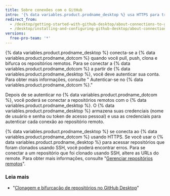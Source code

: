```yaml
---
title: Sobre conexões com o GitHub
intro: '{% data variables.product.prodname_desktop %} usa HTTPS para trocar dados de forma segura com {% data variables.product.prodname_dotcom %}.'
redirect_from:
  - /desktop/getting-started-with-github-desktop/about-connections-to-github
  - /desktop/installing-and-configuring-github-desktop/about-connections-to-github
versions:
  free-pro-team: '*'
---
```

{% data variables.product.prodname_desktop %} conecta-se a {% data variables.product.prodname_dotcom %} quando você pull, push, clona e bifurca os repositórios remotos. Para se conectar a {% data variables.product.prodname_dotcom %} a partir de {% data variables.product.prodname_desktop %}, você deve autenticar sua conta. Para obter mais informações, consulte "
Autenticar-se no {% data variables.product.prodname_dotcom %}."</p> 

Depois de se autenticar no {% data variables.product.prodname_dotcom %}, você poderá se conectar a repositórios remotos com o {% data variables.product.prodname_desktop %}. O {% data variables.product.prodname_desktop %} armazena suas credenciais (nome de usuário e senha ou token de acesso pessoal) e usa as credenciais para autenticar cada conexão ao repositório remoto.

{% data variables.product.prodname_desktop %} se conecta ao {% data variables.product.prodname_dotcom %} usando HTTPS. Se você usar o {% data variables.product.prodname_desktop %} para acessar repositórios que foram clonados usando SSH, você poderá encontrar erros. Para se conectar a um repositório que foi clonado usando SSH, altere as URLs do remote. Para obter mais informações, consulte "[Gerenciar repositórios remotos](/github/getting-started-with-github/managing-remote-repositories)".



### Leia mais

- "[Clonagem e bifurcação de repositórios no GitHub Desktop](/desktop/contributing-and-collaborating-using-github-desktop/cloning-and-forking-repositories-from-github-desktop)"
